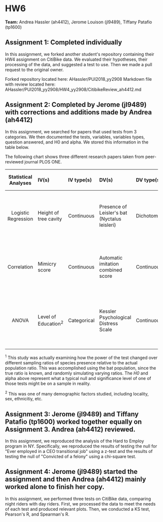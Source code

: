 # HW6

**Team:** Andrea Hassler (ah4412), Jerome Louison (jl9489), Tiffany Patafio (tp1600)

## Assignment 1: Completed individually
In this assignment, we forked another student's repository containing their HW4 assignment on CitiBike data. We evaluated their hypotheses, their processing of the data, and suggested a test to use. Then we made a pull request to the original owner.

Forked repository located here: AHassler/PUI2018_yy2908
Markdown file with review located here: AHassler/PUI2018_yy2908/HW4_yy2908/CitibikeReview_ah4412.md

## Assignment 2: Completed by Jerome (jl9489) with corrections and additions made by Andrea (ah4412)
In this assignment, we searched for papers that used tests from 3 categories. We then documented the tests, variables, variables types, question answered, and H0 and alpha. We stored this information in the table below.



The following chart shows three different research papers taken from peer-reviewed journal PLOS ONE.

| **Statistical Analyses**	|  **IV(s)**  |  **IV type(s)** |  **DV(s)**  |  **DV type(s)**  |  **Control Var** | **Control Var type**  | **Question to be answered** | **_H0_** | **alpha** | **link to paper**| 
|:----------:|:----------|:------------|:-------------|:-------------|:------------|:------------- |:------------------|:----:|:-------:|:-------|
| Logistic Regression	| Height of tree cavity	| Continuous |	Presence of Leisler's bat (Nyctalus leisleri) |	Dichotomous |	N/A |	N/A	| What is the odds probability of Leisler's bat presence as tree cavity height changes? |	Tree cavity height does not have a relationship to the odds probability of bat presence.<sup>1</sup> |	0.05<sup>1</sup>	| https://journals.plos.org/plosone/article/file?id=10.1371/journal.pone.0200742&type=printable
Correlation	| Mimicry score	| Continuous	| Automatic imitation combined score	| Continuous	| N/A |	N/A	| Are mimicry and automatic imitation positively related? |	Mimicry scores and automatic imitation scores are not positively correlated. |	0.05	| https://journals.plos.org/plosone/article?id=10.1371/journal.pone.0183784
ANOVA	| Level of Education<sup>2</sup>	| Categorical	| Kessler Psychological Distress Scale	| Continuous	| N/A	| N/A	| Do differences exist between levels of education on psychological distress?	| Differences do not exist between levels of education on the pschological distress score.	| 0.05	| https://journals.plos.org/plosone/article/file?id=10.1371/journal.pone.0202818&type=printable

<sup>1</sup> This study was actually examining how the power of the test changed over different sampling ratios of species presence relative to the actual population ratio. This was accomplished using the bat population, since the true ratio is known, and randomly simulating varying ratios. The _H0_ and alpha above represent what a typical null and significance level of one of those tests might be on a sample in reality.  

<sup>2</sup> This was one of many demographic factors studied, including locality, sex, ethnicitiy, etc.


## Assignment 3: Jerome (jl9489) and Tiffany Patafio (tp1600) worked together equally on Assignment 3. Andrea (ah4412) reviewed.

In this assignment, we reproduced the analysis of the Hard to Employ program in NY. Specifically, we reproduced the results of testing the null for "Ever employed in a CEO transitional job" using a z-test and the results of testing the null of "Convicted of a felony" using a chi-square test.


## Assignment 4: Jerome (jl9489) started the assignment and then Andrea (ah4412) mainly worked alone to finish her copy.
In this assignment, we performed three tests on CitiBike data, comparing night riders with day riders. First, we processed the data to meet the needs of each test and produced relevant plots. Then, we conducted a KS test, Pearson's R, and Spearman's R.





